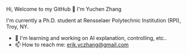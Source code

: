 Hi, Welcome to my GitHub 👋 I'm Yuchen Zhang

I'm currently a Ph.D. student at Rensselaer Polytechnic Institution (RPI), Troy, NY. 

- 🔭 I'm learning and working on AI explanation, controlling, etc..
- 📫 How to reach me: erik.yczhang@gmail.com
<!--
**YCZZZZZZ/YCZZZZZZ** is a ✨ _special_ ✨ repository because its `README.md` (this file) appears on your GitHub profile.

Here are some ideas to get you started:

- 🔭 I’m currently working on ...
- 🌱 I’m currently learning ...
- 👯 I’m looking to collaborate on ...
- 🤔 I’m looking for help with ...
- 💬 Ask me about ...
- 📫 How to reach me: ...
- 😄 Pronouns: ...
- ⚡ Fun fact: ...
-->
